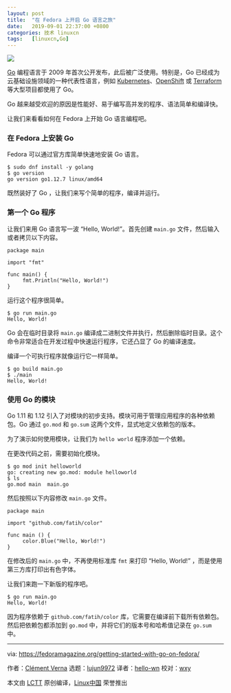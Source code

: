 ```yaml
---
layout: post
title:	"在 Fedora 上开启 Go 语言之旅"
date:	2019-09-01 22:37:00 +0800 
categories:	技术 linuxcn 
tags:	[linuxcn,Go]
---
```



![](/Asserts/Images//attachment/album/201909/01/223741e3ltmt9jmiiyayva.jpg)


[Go](https://golang.org/) 编程语言于 2009 年首次公开发布，此后被广泛使用。特别是，Go 已经成为云基础设施领域的一种代表性语言，例如 [Kubernetes](https://kubernetes.io/)、[OpenShift](https://www.openshift.com/) 或 [Terraform](https://www.terraform.io/) 等大型项目都使用了 Go。


Go 越来越受欢迎的原因是性能好、易于编写高并发的程序、语法简单和编译快。


让我们来看看如何在 Fedora 上开始 Go 语言编程吧。


### 在 Fedora 上安装 Go


Fedora 可以通过官方库简单快速地安装 Go 语言。



```
$ sudo dnf install -y golang
$ go version
go version go1.12.7 linux/amd64
```

既然装好了 Go ，让我们来写个简单的程序，编译并运行。


### 第一个 Go 程序


让我们来用 Go 语言写一波 “Hello, World!”。首先创建 `main.go` 文件，然后输入或者拷贝以下内容。



```
package main

import "fmt"

func main() {
     fmt.Println("Hello, World!")
}
```

运行这个程序很简单。



```
$ go run main.go
Hello, World!
```

Go 会在临时目录将 `main.go` 编译成二进制文件并执行，然后删除临时目录。这个命令非常适合在开发过程中快速运行程序，它还凸显了 Go 的编译速度。


编译一个可执行程序就像运行它一样简单。



```
$ go build main.go
$ ./main
Hello, World!
```

### 使用 Go 的模块


Go 1.11 和 1.12 引入了对模块的初步支持。模块可用于管理应用程序的各种依赖包。Go 通过 `go.mod` 和 `go.sum` 这两个文件，显式地定义依赖包的版本。


为了演示如何使用模块，让我们为 `hello world` 程序添加一个依赖。


在更改代码之前，需要初始化模块。



```
$ go mod init helloworld
go: creating new go.mod: module helloworld
$ ls
go.mod main  main.go
```

然后按照以下内容修改 `main.go` 文件。



```
package main

import "github.com/fatih/color"

func main () {
     color.Blue("Hello, World!")
}
```

在修改后的 `main.go` 中，不再使用标准库 `fmt` 来打印 “Hello, World!” ，而是使用第三方库打印出有色字体。


让我们来跑一下新版的程序吧。



```
$ go run main.go
Hello, World!
```

因为程序依赖于 `github.com/fatih/color` 库，它需要在编译前下载所有依赖包。 然后把依赖包都添加到 `go.mod` 中，并将它们的版本号和哈希值记录在 `go.sum` 中。




---


via: <https://fedoramagazine.org/getting-started-with-go-on-fedora/>


作者：[Clément Verna](https://fedoramagazine.org/author/cverna/) 选题：[lujun9972](https://github.com/lujun9972) 译者：[hello-wn](https://github.com/hello-wn) 校对：[wxy](https://github.com/wxy)


本文由 [LCTT](https://github.com/LCTT/TranslateProject) 原创编译，[Linux中国](https://linux.cn/) 荣誉推出
